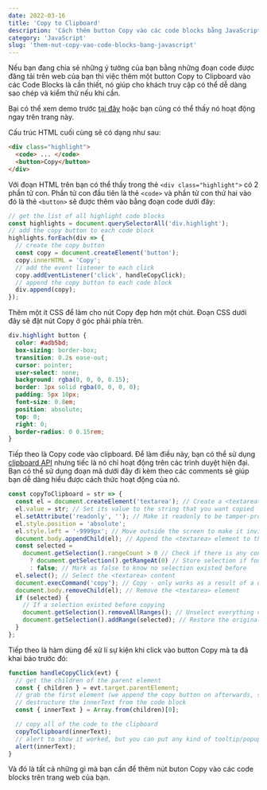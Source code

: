 ```yaml
---
date: 2022-03-16
title: 'Copy to Clipboard'
description: 'Cách thêm button Copy vào các code blocks bằng JavaScript'
category: 'JavaScript'
slug: 'them-nut-copy-vao-code-blocks-bang-javascript'
---
```


Nếu bạn đang chia sẻ những ý tưởng của bạn bằng những đoạn code được đăng tải trên web của bạn thì việc thêm một button Copy to Clipboard vào các Code Blocks là cần thiết, nó giúp cho khách truy cập có thể dễ dàng sao chép và kiểm thử nếu khi cần.

Bại có thể xem demo trước [tại đây](../../../demo/copy-to-clipboard/) hoặc bạn cũng có thể thấy nó hoạt động ngay trên trang này.

Cấu trúc HTML cuối cùng sẽ có dạng như sau:
```html
<div class="highlight">
  <code> ... </code>
  <button>Copy</button>
</div>
```

Với đoạn HTML trên bạn có thể thấy trong thẻ `<div class="highlight">` có 2 phần tử con. Phần tử con đầu tiên là thẻ `<code>` và phần tử con thứ hai vào đó là thẻ `<button>` sẽ được thêm vào bằng đoạn code dưới đây:

```js
// get the list of all highlight code blocks
const highlights = document.querySelectorAll('div.highlight');
// add the copy button to each code block
highlights.forEach(div => {
  // create the copy button
  const copy = document.createElement('button');
  copy.innerHTML = 'Copy';
  // add the event listener to each click
  copy.addEventListener('click', handleCopyClick);
  // append the copy button to each code block
  div.append(copy);
});
```

Thêm một ít CSS để làm cho nút Copy đẹp hơn một chút. Đoạn CSS dưới đây sẽ đặt nút Copy ở góc phải phía trên.
```css
div.highlight button {
  color: #adb5bd;
  box-sizing: border-box;
  transition: 0.2s ease-out;
  cursor: pointer;
  user-select: none;
  background: rgba(0, 0, 0, 0.15);
  border: 1px solid rgba(0, 0, 0, 0);
  padding: 5px 10px;
  font-size: 0.8em;
  position: absolute;
  top: 0;
  right: 0;
  border-radius: 0 0.15rem;
}
```

Tiếp theo là Copy code vào clipboard. Để làm điều này, bạn có thể sử dụng [clipboard API](https://developer.mozilla.org/en-US/docs/Web/API/Clipboard_API) nhưng tiếc là nó chỉ hoạt động trên các trình duyệt hiện đại. Bạn có thể sử dụng đoạn mã dưới đây đi kèm theo các comments sẽ giúp bạn dễ dàng hiểu được cách thức hoạt động của nó.
```js
const copyToClipboard = str => {
  const el = document.createElement('textarea'); // Create a <textarea> element
  el.value = str; // Set its value to the string that you want copied
  el.setAttribute('readonly', ''); // Make it readonly to be tamper-proof
  el.style.position = 'absolute';
  el.style.left = '-9999px'; // Move outside the screen to make it invisible
  document.body.appendChild(el); // Append the <textarea> element to the HTML document
  const selected =
    document.getSelection().rangeCount > 0 // Check if there is any content selected previously
      ? document.getSelection().getRangeAt(0) // Store selection if found
      : false; // Mark as false to know no selection existed before
  el.select(); // Select the <textarea> content
  document.execCommand('copy'); // Copy - only works as a result of a user action (e.g. click events)
  document.body.removeChild(el); // Remove the <textarea> element
  if (selected) {
    // If a selection existed before copying
    document.getSelection().removeAllRanges(); // Unselect everything on the HTML document
    document.getSelection().addRange(selected); // Restore the original selection
  }
};
```

Tiếp theo là hàm dùng để xử lí sự kiện khi click vào button Copy mà ta đã khai báo trước đó:
```js
function handleCopyClick(evt) {
  // get the children of the parent element
  const { children } = evt.target.parentElement;
  // grab the first element (we append the copy button on afterwards, so the first will be the code element)
  // destructure the innerText from the code block
  const { innerText } = Array.from(children)[0];

  // copy all of the code to the clipboard
  copyToClipboard(innerText);
  // alert to show it worked, but you can put any kind of tooltip/popup
  alert(innerText);
}
```

Và đó là tất cả những gì mà bạn cần để thêm nút buton Copy vào các code blocks trên trang web của bạn.
